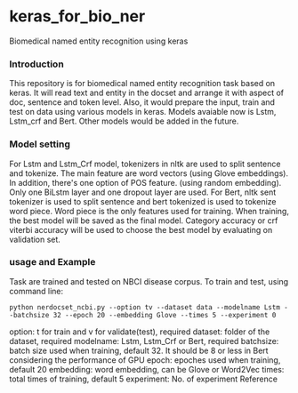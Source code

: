 # keras_for_bio_ner
Biomedical named entity recognition using keras
### Introduction
This repository is for biomedical named entity recognition task based on keras. It will read text and entity in the docset and arrange it with aspect of doc, sentence and token level. Also, it would prepare the input, train and test on data using various models in keras. Models avaiable now is Lstm, Lstm_crf and Bert. Other models would be added in the future.
### Model setting
For Lstm and Lstm_Crf model, tokenizers in nltk are used to split sentence and tokenize. The main feature are word vectors (using Glove embeddings). In addition, there's one option of POS feature. (using random embedding). Only one BiLstm layer and one dropout layer are used.
For Bert, nltk sent tokenizer is used to split sentence and bert tokenized is used to tokenize word piece. Word piece is the only features used for training. 
When training, the best model will be saved as the final model. Category accuracy or crf viterbi accuracy will be used to choose the best model by evaluating on validation set.
### usage and Example
Task are trained and tested on NBCI disease corpus. 
To train and test, using command line:
```shell
python nerdocset_ncbi.py --option tv --dataset data --modelname Lstm --batchsize 32 --epoch 20 --embedding Glove --times 5 --experiment 0
```
option: t for train and v for validate(test), required
dataset: folder of the dataset, required
modelname: Lstm, Lstm_Crf or Bert, required
batchsize: batch size used when training, default 32. It should be 8 or less in Bert considering the performance of GPU
epoch: epoches used when training, default 20
embedding: word embedding, can be Glove or Word2Vec
times: total times of training, default 5
experiment: No. of experiment
Reference
